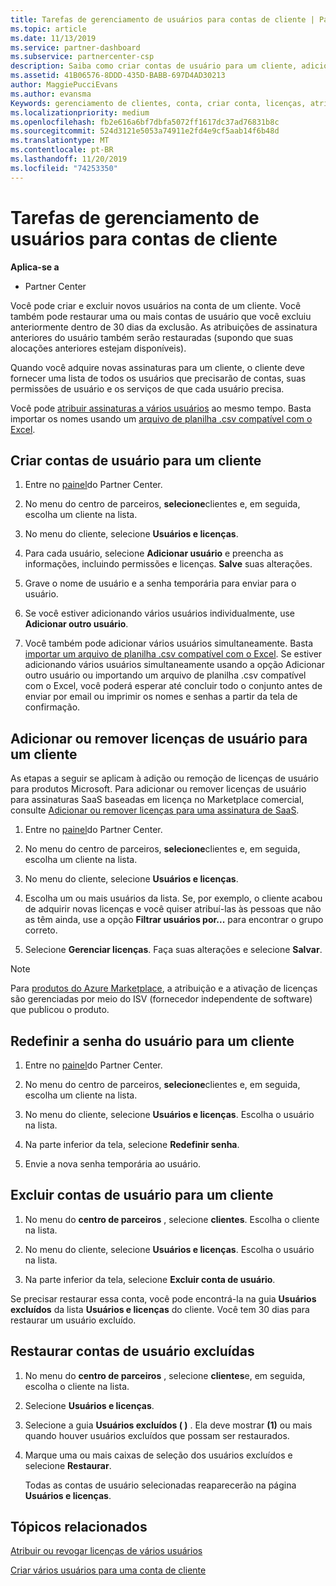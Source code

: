 ```yaml
---
title: Tarefas de gerenciamento de usuários para contas de cliente | Partner Center
ms.topic: article
ms.date: 11/13/2019
ms.service: partner-dashboard
ms.subservice: partnercenter-csp
description: Saiba como criar contas de usuário para um cliente, adicionar ou remover licenças de usuário, redefinir senhas de usuário, excluir contas de usuário ou restaurá-las.
ms.assetid: 41B06576-8DDD-435D-BABB-697D4AD30213
author: MaggiePucciEvans
ms.author: evansma
Keywords: gerenciamento de clientes, conta, criar conta, licenças, atribuir licença, gerenciamento de usuários, senha, Redefinir senha, alterar senha
ms.localizationpriority: medium
ms.openlocfilehash: fb2e616a6bf7dbfa5072ff1617dc37ad76831b8c
ms.sourcegitcommit: 524d3121e5053a74911e2fd4e9cf5aab14f6b48d
ms.translationtype: MT
ms.contentlocale: pt-BR
ms.lasthandoff: 11/20/2019
ms.locfileid: "74253350"
---
```

# <a name="user-management-tasks-for-customer-accounts"></a>Tarefas de gerenciamento de usuários para contas de cliente

**Aplica-se a**

- Partner Center

Você pode criar e excluir novos usuários na conta de um cliente. Você também pode restaurar uma ou mais contas de usuário que você excluiu anteriormente dentro de 30 dias da exclusão. As atribuições de assinatura anteriores do usuário também serão restauradas (supondo que suas alocações anteriores estejam disponíveis).

Quando você adquire novas assinaturas para um cliente, o cliente deve fornecer uma lista de todos os usuários que precisarão de contas, suas permissões de usuário e os serviços de que cada usuário precisa.  

Você pode [atribuir assinaturas a vários usuários](bulk-license-provisioning-for-multiple-users.md) ao mesmo tempo. Basta importar os nomes usando um [arquivo de planilha .csv compatível com o Excel](adding-multiple-users-to-a-customer-account.md).

<a href="" id="createuseraccounts"></a>

## <a name="create-user-accounts-for-a-customer"></a>Criar contas de usuário para um cliente

1. Entre no [painel](https://partner.microsoft.com/dashboard)do Partner Center.

2. No menu do centro de parceiros, **selecione**clientes e, em seguida, escolha um cliente na lista.

3. No menu do cliente, selecione **Usuários e licenças**.

4. Para cada usuário, selecione **Adicionar usuário** e preencha as informações, incluindo permissões e licenças. **Salve** suas alterações.

5. Grave o nome de usuário e a senha temporária para enviar para o usuário.

6. Se você estiver adicionando vários usuários individualmente, use **Adicionar outro usuário**.

7. Você também pode adicionar vários usuários simultaneamente. Basta [importar um arquivo de planilha .csv compatível com o Excel](adding-multiple-users-to-a-customer-account.md). Se estiver adicionando vários usuários simultaneamente usando a opção Adicionar outro usuário ou importando um arquivo de planilha .csv compatível com o Excel, você poderá esperar até concluir todo o conjunto antes de enviar por email ou imprimir os nomes e senhas a partir da tela de confirmação.

<a href="" id="userlicensing"></a>

## <a name="add-or-remove-user-licenses-for-a-customer"></a>Adicionar ou remover licenças de usuário para um cliente

As etapas a seguir se aplicam à adição ou remoção de licenças de usuário para produtos Microsoft. Para adicionar ou remover licenças de usuário para assinaturas SaaS baseadas em licença no Marketplace comercial, consulte [Adicionar ou remover licenças para uma assinatura de SaaS](csp-commercial-marketplace-manage.md#add-or-remove-licenses-for-a-saas-subscription).

1. Entre no [painel](https://partner.microsoft.com/dashboard)do Partner Center.

2. No menu do centro de parceiros, **selecione**clientes e, em seguida, escolha um cliente na lista.

3. No menu do cliente, selecione **Usuários e licenças**.

4. Escolha um ou mais usuários da lista. Se, por exemplo, o cliente acabou de adquirir novas licenças e você quiser atribuí-las às pessoas que não as têm ainda, use a opção **Filtrar usuários por...** para encontrar o grupo correto.

5. Selecione **Gerenciar licenças**. Faça suas alterações e selecione **Salvar**.

> [!NOTE]
> Para [produtos do Azure Marketplace](csp-commercial-marketplace-manage.md#assign-licenses-and-activate-a-subscription-on-behalf-of-a-customer), a atribuição e a ativação de licenças são gerenciadas por meio do ISV (fornecedor independente de software) que publicou o produto.

<a href="" id="resetpassword"></a>

## <a name="reset-a-users-password-for-a-customer"></a>Redefinir a senha do usuário para um cliente

1. Entre no [painel](https://partner.microsoft.com/dashboard)do Partner Center.

2. No menu do centro de parceiros, **selecione**clientes e, em seguida, escolha um cliente na lista.

3.  No menu do cliente, selecione **Usuários e licenças**. Escolha o usuário na lista.

4.  Na parte inferior da tela, selecione **Redefinir senha**. 

5.  Envie a nova senha temporária ao usuário.

<a href="" id="deleteuseraccounts"></a>

## <a name="delete-user-accounts-for-a-customer"></a>Excluir contas de usuário para um cliente

1.  No menu do **centro de parceiros** , selecione **clientes**. Escolha o cliente na lista.

2.  No menu do cliente, selecione **Usuários e licenças**. Escolha o usuário na lista.

3.  Na parte inferior da tela, selecione **Excluir conta de usuário**.

Se precisar restaurar essa conta, você pode encontrá-la na guia **Usuários excluídos** da lista **Usuários e licenças** do cliente. Você tem 30 dias para restaurar um usuário excluído.

<a href="" id="restoreuseraccounts"></a>

## <a name="restore-deleted-user-accounts"></a>Restaurar contas de usuário excluídas

1.  No menu do **centro de parceiros** , selecione **clientes**e, em seguida, escolha o cliente na lista.

2.  Selecione **Usuários e licenças**.

3.  Selecione a guia **Usuários excluídos ( )** . Ela deve mostrar **(1)** ou mais quando houver usuários excluídos que possam ser restaurados.

4.  Marque uma ou mais caixas de seleção dos usuários excluídos e selecione **Restaurar**.

    Todas as contas de usuário selecionadas reaparecerão na página **Usuários e licenças**.

## <a name="related-topics"></a>Tópicos relacionados


[Atribuir ou revogar licenças de vários usuários](bulk-license-provisioning-for-multiple-users.md)

[Criar vários usuários para uma conta de cliente](adding-multiple-users-to-a-customer-account.md)